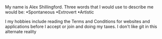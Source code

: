 My name is Alex Shillingford. Three words that I would use to describe me would be: •Spontaneous
•Extrovert
•Artistic

I my hobbies include reading the Terms and Conditions for websites and applications before I accept or join and doing my taxes. I don't like git in this alternate reality
